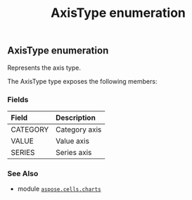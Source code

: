 ﻿---
title: AxisType enumeration
second_title: Aspose.Cells for Python via .NET API References
description: 
type: docs
weight: 370
url: /aspose.cells.charts/axistype/
is_root: false
---

## AxisType enumeration

Represents the axis type.



The AxisType type exposes the following members:

### Fields
| Field | Description |
| :- | :- |
| CATEGORY | Category axis |
| VALUE | Value axis |
| SERIES | Series axis |



### See Also
* module [`aspose.cells.charts`](..)
